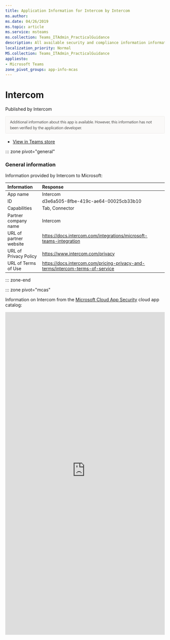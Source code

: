```yaml
---
title: Application Information for Intercom by Intercom
ms.author: 
ms.date: 04/26/2019
ms.topic: article
ms.service: msteams
ms.collection: Teams_ITAdmin_PracticalGuidance
description: All available security and compliance information information for Intercom, its data handling policies, its Microsoft Cloud App Security app catalog information, and security/compliance information in the CSA STAR registry.
localization_priority: Normal
MS.collection: Teams_ITAdmin_PracticalGuidance
appliesto:
- Microsoft Teams
zone_pivot_groups: app-info-mcas
---
```

# Intercom

Published by Intercom

![Non-attested image](./images/unattested.png)

* <a href="https://teams.microsoft.com/l/app/d3e6a505-8fbe-419c-ae64-00025cb33b10" target="_blank">View in Teams store</a>

::: zone pivot="general"

### General information

Information provided by Intercom to Microsoft:

| **Information** | **Response** |
|:----------------|:-------------|
| App name | Intercom |
| ID | d3e6a505-8fbe-419c-ae64-00025cb33b10 |
| Capabilities | Tab, Connector |
| Partner company name | Intercom |
| URL of partner website | <https://docs.intercom.com/integrations/microsoft-teams-integration> |
| URL of Privacy Policy | <https://www.intercom.com/privacy> |
| URL of Terms of Use | <https://docs.intercom.com/pricing-privacy-and-terms/intercom-terms-of-service> |

::: zone-end


::: zone pivot="mcas"

Information on Intercom from the [Microsoft Cloud App Security](https://www.microsoft.com/en-us/enterprise-mobility-security/cloud-app-security) cloud app catalog:

<iframe height='1020' title='Microsoft Cloud App Security Information' src='https://3ca685143b5b46b4b0e5266dadf2e97c.codepen.website/#/dashboard/22796' frameborder='no'  style='width: 100%;'>

<a href="https://3ca685143b5b46b4b0e5266dadf2e97c.codepen.website/#/dashboard/22796" target="_blank">View in a new tab</a>

::: zone-end

